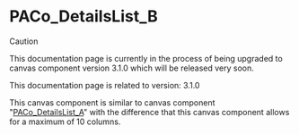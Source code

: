 # PACo_DetailsList_B

> [!CAUTION]
> This documentation page is currently in the process of being upgraded to canvas component version 3.1.0 which will be released very soon.

This documentation page is related to version: 3.1.0

This canvas component is similar to canvas component "[PACo_DetailsList_A](https://github.com/formsandflows/PACo/blob/main/Canvas%20components/PACo_DetailsList_A.md)" with the difference that this canvas component allows for a maximum of 10 columns.
